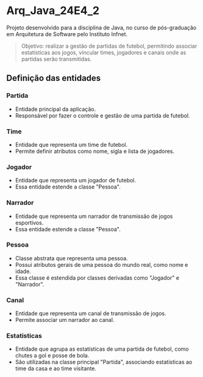 # Arq_Java_24E4_2
Projeto desenvolvido para a disciplina de Java, no curso de pós-graduação em Arquitetura de Software pelo Instituto Infnet.

> Objetivo: realizar a gestão de partidas de futebol, permitindo associar estatísticas aos jogos, vincular times, jogadores e canais onde as partidas serão transmitidas.

## Definição das entidades

### Partida
- Entidade principal da aplicação.
- Responsável por fazer o controle e gestão de uma partida de futebol.

### Time
- Entidade que representa um time de futebol.
- Permite definir atributos como nome, sigla e lista de jogadores.

### Jogador
- Entidade que representa um jogador de futebol.
- Essa entidade estende a classe "Pessoa".

### Narrador
- Entidade que representa um narrador de transmissão de jogos esportivos.
- Essa entidade estende a classe "Pessoa".

### Pessoa
- Classe abstrata que representa uma pessoa.
- Possui atributos gerais de uma pessoa do mundo real, como nome e idade.
- Essa classe é estendida por classes derivadas como "Jogador" e "Narrador".

### Canal
- Entidade que representa um canal de transmissão de jogos.
- Permite associar um narrador ao canal.

### Estatisticas
- Entidade que agrupa as estatísticas de uma partida de futebol, como chutes a gol e posse de bola.
- São utilizadas na classe principal "Partida", associando estatísticas ao time da casa e ao time visitante.
